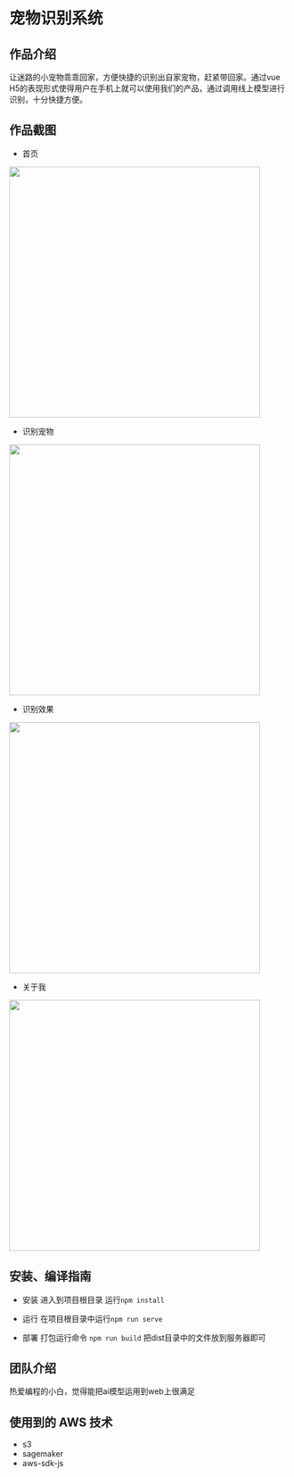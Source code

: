 # 宠物识别系统

## 作品介绍
让迷路的小宠物乖乖回家，方便快捷的识别出自家宠物，赶紧带回家。通过vue H5的表现形式使得用户在手机上就可以使用我们的产品，通过调用线上模型进行识别，十分快捷方便。

## 作品截图

- 首页
<p>
  <img src="./images/1.png" width="450" style="display:inline;" alt="">
</p>

- 识别宠物
<p>
  <img src="./images/2.png" width="450" style="display:inline;" alt="">
</p>

- 识别效果
<p>
  <img src="./images/4.png" width="450" style="display:inline;" alt="">
</p>

- 关于我
<p>
  <img src="./images/3.png" width="450" style="display:inline;" alt="">
</p>

## 安装、编译指南
- 安装
进入到项目根目录 运行`npm install`

- 运行
在项目根目录中运行`npm run serve`

- 部署
打包运行命令
`npm run build`
把dist目录中的文件放到服务器即可

## 团队介绍
热爱编程的小白，觉得能把ai模型运用到web上很满足

## 使用到的 AWS 技术
- s3
- sagemaker
- aws-sdk-js